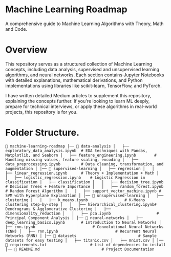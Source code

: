 # Machine Learning Roadmap

A comprehensive guide to Machine Learning Algorithms with Theory, Math and Code.

# Overview
This repository serves as a structured collection of Machine Learning concepts, including data analysis, supervised and unsupervised learning algorithms, and neural networks. Each section contains Jupyter Notebooks with detailed explanations, mathematical derivations, and Python implementations using libraries like scikit-learn, TensorFlow, and PyTorch.

I have written detailed Medium articles to supplement this repository, explaining the concepts further. If you're looking to learn ML deeply, prepare for technical interviews, or apply these algorithms in real-world projects, this repository is for you.

# Folder Structure.
`📂 machine-learning-roadmap
│── 📂 data-analysis
│   ├── exploratory_data_analysis.ipynb  # EDA techniques with Pandas, Matplotlib, and Seaborn
│   ├── feature_engineering.ipynb        # Handling missing values, feature scaling, encoding
│   ├── data_preprocessing.ipynb         # Data cleaning, transformation, and augmentation
│
│── 📂 supervised-learning
│   ├── regression
│   │   ├── linear_regression.ipynb      # Theory + Implementation + Math
│   │   ├── logistic_regression.ipynb    # Logistic Regression in classification
│   ├── classification
│   │   ├── decision_tree.ipynb          # Decision Trees + Feature Importance
│   │   ├── random_forest.ipynb          # Random Forest Algorithm
│   │   ├── support_vector_machine.ipynb # SVM with Hyperplane Explanation
│
│── 📂 unsupervised-learning
│   ├── clustering
│   │   ├── k_means.ipynb                # K-Means clustering step-by-step
│   │   ├── hierarchical_clustering.ipynb# Dendrograms & Agglomerative Clustering
│   ├── dimensionality_reduction
│   │   ├── pca.ipynb                    # Principal Component Analysis
│
│── 📂 neural-networks
│   ├── deep_learning_basics.ipynb       # Introduction to Neural Networks
│   ├── cnn.ipynb                         # Convolutional Neural Networks (CNN)
│   ├── rnn.ipynb                         # Recurrent Neural Networks (RNN)
│
│── 📂 datasets                           # Sample datasets for easy testing
│   ├── titanic.csv
│   ├── mnist.csv
│
│── 📜 requirements.txt                   # List of dependencies to install
│── 📜 README.md                           # Project Documentation`
